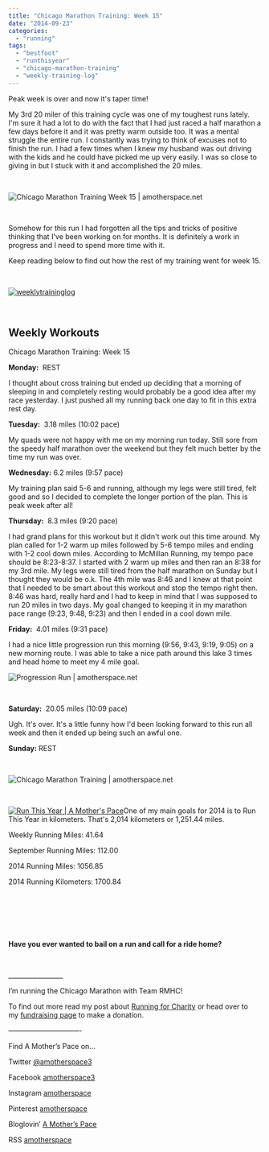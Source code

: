 ```yaml
---
title: "Chicago Marathon Training: Week 15"
date: "2014-09-23"
categories: 
  - "running"
tags: 
  - "bestfoot"
  - "runthisyear"
  - "chicago-marathon-training"
  - "weekly-training-log"
---
```


Peak week is over and now it's taper time!

My 3rd 20 miler of this training cycle was one of my toughest runs lately. I'm sure it had a lot to do with the fact that I had just raced a half marathon a few days before it and it was pretty warm outside too. It was a mental struggle the entire run. I constantly was trying to think of excuses not to finish the run. I had a few times when I knew my husband was out driving with the kids and he could have picked me up very easily. I was so close to giving in but I stuck with it and accomplished the 20 miles.

 

![Chicago Marathon Training Week 15 | amotherspace.net](images/Im-happy-I-made-it-through-my-3rd-20-miler-of-my-training.-It-was-a-tough-one-Now-I-can-TAPER-for-Chicago-chimarathon.jpg)

 

Somehow for this run I had forgotten all the tips and tricks of positive thinking that I've been working on for months. It is definitely a work in progress and I need to spend more time with it.

Keep reading below to find out how the rest of my training went for week 15.

 

[![weeklytraininglog](images/weeklytraininglog.jpg)](http://amotherspace.net/wp-content/uploads/2014/03/weeklytraininglog.jpg)

 

## **Weekly Workouts**

Chicago Marathon Training: Week 15

**Monday:**  REST

I thought about cross training but ended up deciding that a morning of sleeping in and completely resting would probably be a good idea after my race yesterday. I just pushed all my running back one day to fit in this extra rest day.

**Tuesday:**  3.18 miles (10:02 pace)

My quads were not happy with me on my morning run today. Still sore from the speedy half marathon over the weekend but they felt much better by the time my run was over.

**Wednesday:** 6.2 miles (9:57 pace)

My training plan said 5-6 and running, although my legs were still tired, felt good and so I decided to complete the longer portion of the plan. This is peak week after all!

**Thursday:**  8.3 miles (9:20 pace)

I had grand plans for this workout but it didn't work out this time around. My plan called for 1-2 warm up miles followed by 5-6 tempo miles and ending with 1-2 cool down miles. According to McMillan Running, my tempo pace should be 8:23-8:37. I started with 2 warm up miles and then ran an 8:38 for my 3rd mile. My legs were still tired from the half marathon on Sunday but I thought they would be o.k. The 4th mile was 8:46 and I knew at that point that I needed to be smart about this workout and stop the tempo right then. 8:46 was hard, really hard and I had to keep in mind that I was supposed to run 20 miles in two days. My goal changed to keeping it in my marathon pace range (9:23, 9:48, 9:23) and then I ended in a cool down mile.

**Friday:**  4.01 miles (9:31 pace)

I had a nice little progression run this morning (9:56, 9:43, 9:19, 9:05) on a new morning route. I was able to take a nice path around this lake 3 times and head home to meet my 4 mile goal.

![Progression Run | amotherspace.net](images/A-nice-little-progression-run-to-start-my-Friday.-956-943-919-905-I-ran-a-new-morning-route.-Its-a-keeper-chimarathon.jpg)

 

**Saturday:**  20.05 miles (10:09 pace)

Ugh. It's over. It's a little funny how I'd been looking forward to this run all week and then it ended up being such an awful one.

**Sunday:** REST

 

![Chicago Marathon Training | amotherspace.net](images/DailyMileSept21.png)

 

[![Run This Year | A Mother's Pace](images/2014-Badge2_zps954d25232.jpg "Run This Year | A Mother's Pace")](http://runninghutch.com/runthisyear/)One of my main goals for 2014 is to Run This Year in kilometers. That's 2,014 kilometers or 1,251.44 miles.

Weekly Running Miles: 41.64

September Running Miles: 112.00

2014 Running Miles: 1056.85

2014 Running Kilometers: 1700.84

 

 

 

**Have you ever wanted to bail on a run and call for a ride home?**

 

\_\_\_\_\_\_\_\_\_\_\_\_\_\_\_\_\_

I’m running the Chicago Marathon with Team RMHC!

To find out more read my post about [Running for Charity](http://amotherspace.net/2014/06/the-chicago-marathon-running-for-charity/) or head over to my [fundraising page](http://www.kintera.org/faf/donorReg/donorPledge.asp?ievent=1097960&supId=399266070) to make a donation.

——————————-

Find A Mother’s Pace on…

Twitter [@amotherspace3](https://twitter.com/amotherspace3)

Facebook [amotherspace3](http://facebook.com/amotherspace3)

Instagram [amotherspace](http://instagram.com/amotherspace)

Pinterest [amotherspace](http://pinterest.com/amotherspace/)

Bloglovin’ [A Mother’s Pace](http://www.bloglovin.com/en/blog/6680087)

RSS [amotherspace](http://feeds.feedburner.com/amotherspace)
